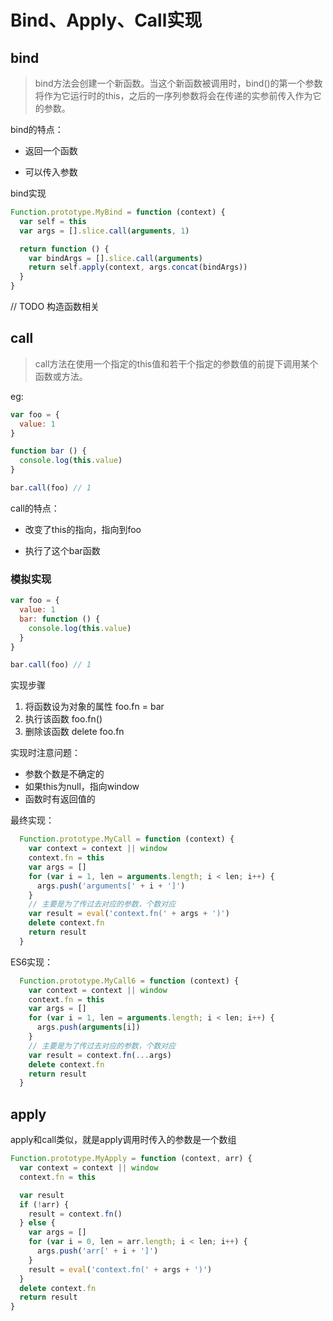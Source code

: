 # Bind、Apply、Call实现

## bind

> bind方法会创建一个新函数。当这个新函数被调用时，bind()的第一个参数将作为它运行时的this，之后的一序列参数将会在传递的实参前传入作为它的参数。

bind的特点：

* 返回一个函数

* 可以传入参数

bind实现

```js
Function.prototype.MyBind = function (context) {
  var self = this
  var args = [].slice.call(arguments, 1)

  return function () {
    var bindArgs = [].slice.call(arguments)
    return self.apply(context, args.concat(bindArgs))
  }
}

```

// TODO 构造函数相关

## call

> call方法在使用一个指定的this值和若干个指定的参数值的前提下调用某个函数或方法。

eg:

```js
var foo = {
  value: 1
}

function bar () {
  console.log(this.value)
}

bar.call(foo) // 1
```

call的特点：

* 改变了this的指向，指向到foo

* 执行了这个bar函数

### 模拟实现

```js
var foo = {
  value: 1
  bar: function () {
    console.log(this.value)
  }
}

bar.call(foo) // 1
```

实现步骤

1. 将函数设为对象的属性 foo.fn = bar
2. 执行该函数         foo.fn()
3. 删除该函数         delete foo.fn

实现时注意问题：

* 参数个数是不确定的
* 如果this为null，指向window
* 函数时有返回值的

最终实现：

```js
  Function.prototype.MyCall = function (context) {
    var context = context || window
    context.fn = this
    var args = []
    for (var i = 1, len = arguments.length; i < len; i++) {
      args.push('arguments[' + i + ']')
    }
    // 主要是为了传过去对应的参数，个数对应
    var result = eval('context.fn(' + args + ')')
    delete context.fn
    return result
  }
```

ES6实现：
```js
  Function.prototype.MyCall6 = function (context) {
    var context = context || window
    context.fn = this
    var args = []
    for (var i = 1, len = arguments.length; i < len; i++) {
      args.push(arguments[i])
    }
    // 主要是为了传过去对应的参数，个数对应
    var result = context.fn(...args)
    delete context.fn
    return result
  }
```

## apply

apply和call类似，就是apply调用时传入的参数是一个数组

```js
Function.prototype.MyApply = function (context, arr) {
  var context = context || window
  context.fn = this

  var result
  if (!arr) {
    result = context.fn()
  } else {
    var args = []
    for (var i = 0, len = arr.length; i < len; i++) {
      args.push('arr[' + i + ']')
    }
    result = eval('context.fn(' + args + ')')
  }
  delete context.fn
  return result
}
```